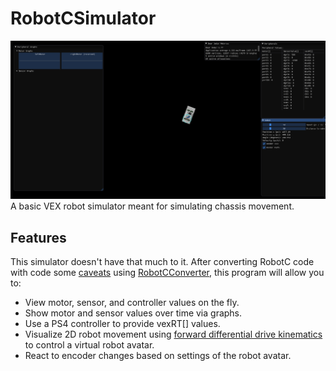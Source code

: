 # RobotCSimulator
![Image of the simulator](Img/Capture.PNG)
A basic VEX robot simulator meant for simulating chassis movement.

## Features
This simulator doesn't have that much to it. After converting RobotC code with code some [caveats](https://github.com/Desperationis/RobotCConverter#caveats) using [RobotCConverter](https://github.com/Desperationis/RobotCConverter), this program will allow you to:
* View motor, sensor, and controller values on the fly.
* Show motor and sensor values over time via graphs.
* Use a PS4 controller to provide vexRT[] values.
* Visualize 2D robot movement using [forward differential drive kinematics](http://www.cs.columbia.edu/~allen/F15/NOTES/icckinematics.pdf) to control a virtual robot avatar.
* React to encoder changes based on settings of the robot avatar.
